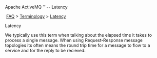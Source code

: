 Apache ActiveMQ ™ -- Latency 

 [FAQ](/FAQ/index.md) > [Terminology](../../FAQ/terminology.md) > [Latency](../../FAQ/Terminology/latency.md)


Latency

We typically use this term when talking about the elapsed time it takes to process a single message. When using Request-Response message topologies its often means the round trip time for a message to flow to a service and for the reply to be recieved.

